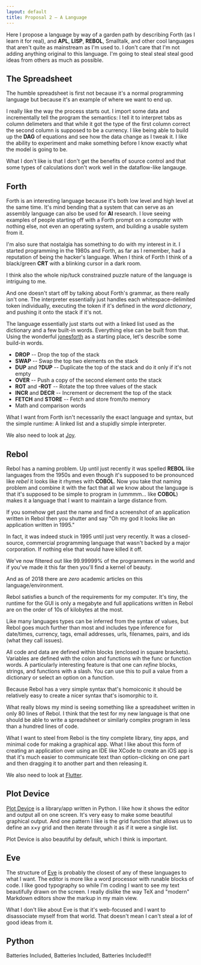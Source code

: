 ```yaml
---
layout: default
title: Proposal 2 — A Language
---
```


Here I propose a language by way of a garden path by describing Forth
(as I learn it for real), and **APL**, **LISP**, **REBOL**, Smalltalk,
and other cool languages that aren't quite as mainstream as I'm used
to. I don't care that I'm not adding anything original to this
language. I'm going to steal steal steal good ideas from others as
much as possible.

## The Spreadsheet

The humble spreadsheet is first not because it's a normal programming
language but because it's an example of where we want to end up.

I really like the way the process starts out. I import some data and
incrementally tell the program the semantics: I tell it to interpret
tabs as column delimeters and that while it got the type of the first
column correct the second column is supposed to be a currency. I like
being able to build up the **DAG** of equations and see how the data
change as I tweak it. I like the ability to experiment and make
something before I know exactly what the model is going to be.

What I don't like is that I don't get the benefits of source control
and that some types of calculations don't work well in the
dataflow-like langauge.

## Forth

Forth is an interesting language because it's both low level and high
level at the same time. It's mind bending that a system that can serve
as an assembly language can also be used for **AI** research. I love
seeing examples of people starting off with a Forth prompt on a
computer with nothing else, not even an operating system, and building
a usable system from it.

I'm also sure that nostalgia has something to do with my interest in
it. I started programming in the 1980s and Forth, as far as I
remember, had a reputation of being the hacker's language. When I
think of Forth I think of a black/green **CRT** with a blinking cursor
in a dark room. 

I think also the whole nip/tuck constrained puzzle nature of the
language is intriguing to me.

And one doesn't start off by talking about Forth's grammar, as there
really isn't one. The interpreter essentially just handles each
whitespace-delimited token individually, executing the token if it's
defined in the *word dictionary*, and pushing it onto the stack if
it's not.

The language essentially just starts out with a linked list used
as the dictionary and a few built-in words. Everything else can be
built from that. Using the wonderful
[jonesforth](https://github.com/nornagon/jonesforth/blob/master/jonesforth.S)
as a starting place, let's describe some build-in words.

- **DROP** -- Drop the top of the stack
- **SWAP** -- Swap the top two elements on the stack
- **DUP** and **?DUP** -- Duplicate the top of the stack and do it
  only if it's not empty
- **OVER** -- Push a copy of the second element onto the stack
- **ROT** and **-ROT** -- Rotate the top three values of the stack
- **INCR** and **DECR** -- Increment or decrement the top of the stack
- **FETCH** and **STORE** -- Fetch and store from/to memory
- Math and comparison words

What I want from Forth isn't necessarily the exact language and
syntax, but the simple runtime: A linked list and a stupidly simple
interpreter.

We also need to look at
[Joy](https://en.wikipedia.org/wiki/Joy_(programming_language)).

## Rebol

Rebol has a naming problem. Up until just recently it was spelled 
**REBOL** like languages from the 1950s and even though it's supposed
to be pronounced like *rebel* it looks like it rhymes with **COBOL**.
Now you take that naming problem and combine it with the fact that all
we know about the language is that it's supposed to be simple to
program in (ummmm... like **COBOL**) makes it a language that I want
to maintain a large distance from.

If you somehow get past the name and find a screenshot of an
application written in Rebol then you shutter and say "Oh my god it
looks like an application written in 1995."

In fact, it was indeed stuck in 1995 until just very recently. It was
a closed-source, commercial programming language that wasn't backed
by a major corporation. If nothing else that would have killed it off.

We've now filtered out like 99.99999% of the programmers in the world
and if you've made it this far then you'll find a kernel of beauty.

And as of 2018 there are *zero* academic articles on this
language/environment. 

Rebol satisfies a bunch of the requirements for my computer. It's
tiny, the runtime for the GUI is only a megabyte and full applications
written in Rebol are on the order of 10s of kilobytes at the most.

Like many languages types can be inferred from the syntax of values,
but Rebol goes much further than most and includes type inference for
date/times, currency, tags, email addresses, urls, filenames, pairs,
and ids (what they call issues).

All code and data are defined within blocks (enclosed in square
brackets). Variables are defined with the colon and functions wih the
func or function words. A particularly interesting feature is that
one can *refine* blocks, strings, and functions with a slash. You can
use this to pull a value from a dictionary or select an option on a
function.

Because Rebol has a very simple syntax that's homoiconic it should be
relatively easy to create a nicer syntax that's isomorphic to it.

What really blows my mind is seeing something like a spreadsheet
written in only 80 lines of Rebol. I think that the test for my new
language is that one should be able to write a spreadsheet or
similarly complex program in less than a hundred lines of code.

What I want to steel from Rebol is the tiny complete library, tiny
apps, and minimal code for making a graphical app. What I like about
this form of creating an application over using an IDE like XCode to
create an iOS app is that it's much easier to communicate text than
option-clicking on one part and then dragging it to another part and
then releasing it.

We also need to look at [Flutter](https://flutter.io).

## Plot Device

[Plot Device](https://plotdevice.io) is a library/app written in
Python. I like how it shows the editor and output all on one screen.
It's very easy to make some beautiful graphical output. And one
pattern I like is the grid function that allows us to define an x×y
grid and then iterate through it as if it were a single list.

Plot Device is also beautiful by default, which I think is important.

## Eve

The structure of [Eve](http://eve-lang.com) is probably the closest
of any of these languages to what I want. The editor is more like
a word processor with runable blocks of code. I like good typography
so while I'm coding I want to see my text beautifully drawn on the
screen. I really dislike the way TeX and "modern" Markdown editors
show the markup in my main view. 

What I don't like about Eve is that it's web-focused and I want to
disassociate myself from that world. That doesn't mean I can't steal
a *lot* of good ideas from it.

## Python

Batteries Included, Batteries Included, Batteries Included!!!

